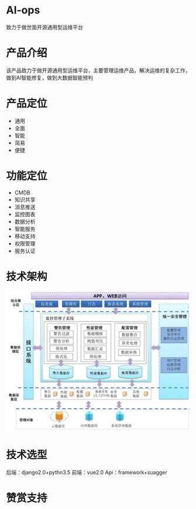 # AI-ops
致力于做世面开源通用型运维平台
# 产品介绍
该产品致力于做开源通用型运维平台，主要管理运维产品，解决运维的复杂工作，做到AI智能修复，做到大数据智能预判
# 产品定位
* 通用
* 全面
* 智能
* 简易
* 便捷
# 功能定位
* CMDB
* 知识共享
* 消息推送
* 监控图表
* 数据分析
* 智能服务
* 移动支持
* 权限管理
* 服务认证
# 技术架构
![架构图](https://github.com/Roherolxh/AI-ops/blob/master/doc/image/%E8%BF%90%E7%BB%B4%E6%9E%B6%E6%9E%84%E5%9B%BE.png)
# 技术选型
后端：django2.0+pythn3.5
前端：vue2.0
Api：framework+suagger
# 赞赏支持